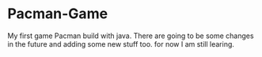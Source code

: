 # Pacman-Game
My first game Pacman build with java.
There are going to be some changes in the future and adding some new stuff too.
for now I am still learing.
